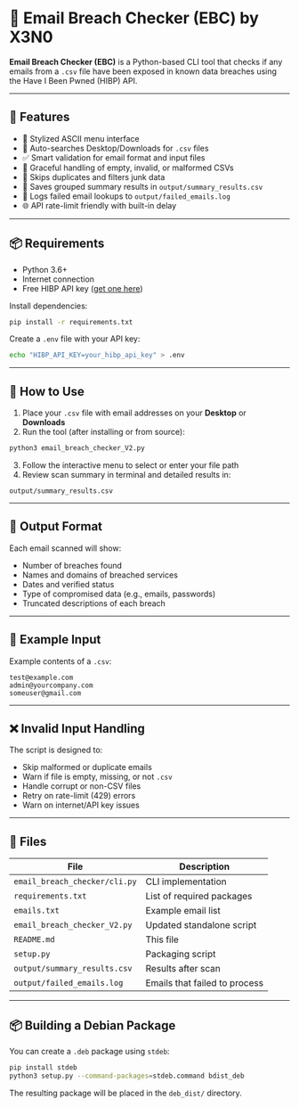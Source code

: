 # 🔐 Email Breach Checker (EBC) by X3N0

**Email Breach Checker (EBC)** is a Python-based CLI tool that checks if any emails from a `.csv` file have been exposed in known data breaches using the Have I Been Pwned (HIBP) API.

---

## 🚀 Features

- 🎨 Stylized ASCII menu interface
- 📂 Auto-searches Desktop/Downloads for `.csv` files
- ✅ Smart validation for email format and input files
- 🧠 Graceful handling of empty, invalid, or malformed CSVs
- 🧹 Skips duplicates and filters junk data
- 💾 Saves grouped summary results in `output/summary_results.csv`
- 🧱 Logs failed email lookups to `output/failed_emails.log`
- 🌐 API rate-limit friendly with built-in delay

---

## 📦 Requirements

- Python 3.6+
- Internet connection
- Free HIBP API key ([get one here](https://haveibeenpwned.com/API/Key))

Install dependencies:

```bash
pip install -r requirements.txt
```

Create a `.env` file with your API key:

```bash
echo "HIBP_API_KEY=your_hibp_api_key" > .env
```

---

## 📂 How to Use

1. Place your `.csv` file with email addresses on your **Desktop** or **Downloads**
2. Run the tool (after installing or from source):

```bash
python3 email_breach_checker_V2.py
```

3. Follow the interactive menu to select or enter your file path
4. Review scan summary in terminal and detailed results in:

```
output/summary_results.csv
```

---

## 📄 Output Format

Each email scanned will show:
- Number of breaches found
- Names and domains of breached services
- Dates and verified status
- Type of compromised data (e.g., emails, passwords)
- Truncated descriptions of each breach

---

## 🔧 Example Input

Example contents of a `.csv`:
```
test@example.com
admin@yourcompany.com
someuser@gmail.com
```

---

## ❌ Invalid Input Handling

The script is designed to:
- Skip malformed or duplicate emails
- Warn if file is empty, missing, or not `.csv`
- Handle corrupt or non-CSV files
- Retry on rate-limit (429) errors
- Warn on internet/API key issues

---

## 📁 Files

| File | Description |
|------|-------------|
| `email_breach_checker/cli.py` | CLI implementation |
| `requirements.txt` | List of required packages |
| `emails.txt` | Example email list |
| `email_breach_checker_V2.py` | Updated standalone script |
| `README.md` | This file |
| `setup.py` | Packaging script |
| `output/summary_results.csv` | Results after scan |
| `output/failed_emails.log` | Emails that failed to process |

---

## 📦 Building a Debian Package

You can create a `.deb` package using `stdeb`:

```bash
pip install stdeb
python3 setup.py --command-packages=stdeb.command bdist_deb
```

The resulting package will be placed in the `deb_dist/` directory.

